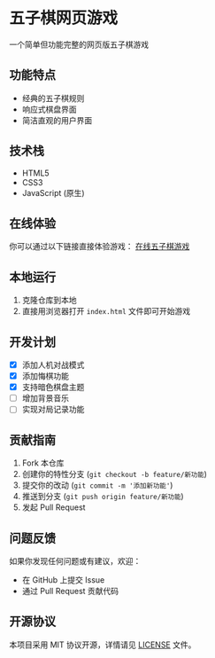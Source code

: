 # 五子棋网页游戏

一个简单但功能完整的网页版五子棋游戏

## 功能特点

- 经典的五子棋规则
- 响应式棋盘界面
- 简洁直观的用户界面

## 技术栈

- HTML5
- CSS3
- JavaScript (原生)

## 在线体验

你可以通过以下链接直接体验游戏：
[在线五子棋游戏](#) <!-- 这里可以添加你的部署链接 -->

## 本地运行

1. 克隆仓库到本地
2. 直接用浏览器打开 `index.html` 文件即可开始游戏


## 开发计划

- [x] 添加人机对战模式
- [x] 添加悔棋功能
- [x] 支持暗色棋盘主题
- [ ] 增加背景音乐
- [ ] 实现对局记录功能

## 贡献指南

1. Fork 本仓库
2. 创建你的特性分支 (`git checkout -b feature/新功能`)
3. 提交你的改动 (`git commit -m '添加新功能'`)
4. 推送到分支 (`git push origin feature/新功能`)
5. 发起 Pull Request

## 问题反馈

如果你发现任何问题或有建议，欢迎：
- 在 GitHub 上提交 Issue
- 通过 Pull Request 贡献代码

## 开源协议

本项目采用 MIT 协议开源，详情请见 [LICENSE](LICENSE) 文件。